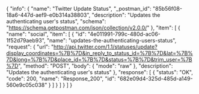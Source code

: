 {
  "info": {
    "name": "Twitter Update Status",
    "_postman_id": "85b56f08-18a6-447d-aef9-e0b314a38803",
    "description": "Updates the authenticating user's status",
    "schema": "https://schema.getpostman.com/json/collection/v2.0.0/"
  },
  "item": [
    {
      "name": "social",
      "item": [
        {
          "id": "4e011991-799c-480d-ac06-1f52d79aeb93",
          "name": "updates-the-authenticating-users-status",
          "request": {
            "url": "http://api.twitter.com/1.1/statuses/update?display_coordinates=%7B%7D&in_reply_to_status_id=%7B%7D&lat=%7B%7D&long=%7B%7D&place_id=%7B%7D&status=%7B%7D&trim_user=%7B%7D",
            "method": "POST",
            "body": {
              "mode": "raw"
            },
            "description": "Updates the authenticating user's status"
          },
          "response": [
            {
              "status": "OK",
              "code": 200,
              "name": "Response_200",
              "id": "682e09d4-325d-485d-a149-560e9c05c038"
            }
          ]
        }
      ]
    }
  ]
}